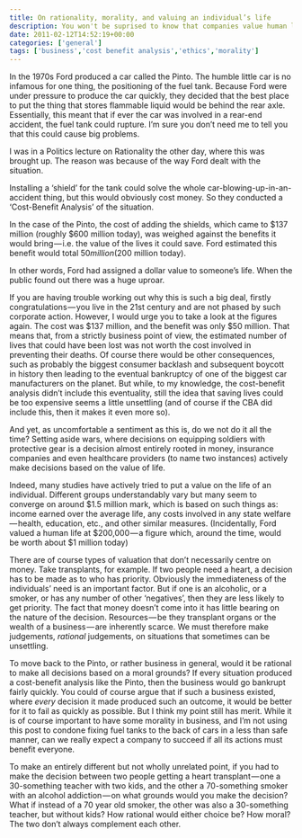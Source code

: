 ```yaml
---
title: On rationality, morality, and valuing an individual’s life
description: You won't be suprised to know that companies value human life all the time. But should they? What is the rationality behind this?
date: 2011-02-12T14:52:19+00:00
categories: ['general']
tags: ['business','cost benefit analysis','ethics','morality']
---
```

In the 1970s Ford produced a car called the Pinto. The humble little car is no infamous for one thing, the positioning of the fuel tank. Because Ford were under pressure to produce the car quickly, they decided that the best place to put the thing that stores flammable liquid would be behind the rear axle. Essentially, this meant that if ever the car was involved in a rear-end accident, the fuel tank could rupture. I’m sure you don’t need me to tell you that this could cause big problems.

I was in a Politics lecture on Rationality the other day, where this was brought up. The reason was because of the way Ford dealt with the situation.

Installing a ‘shield’ for the tank could solve the whole car-blowing-up-in-an-accident thing, but this would obviously cost money. So they conducted a ‘Cost-Benefit Analysis’ of the situation.

In the case of the Pinto, the cost of adding the shields, which came to $137 million (roughly $600 million today), was weighed against the benefits it would bring — i.e. the value of the lives it could save. Ford estimated this benefit would total $50 million ($200 million today).

In other words, Ford had assigned a dollar value to someone’s life. When the public found out there was a huge uproar.

If you are having trouble working out why this is such a big deal, firstly congratulations — you live in the 21st century and are not phased by such corporate action. However, I would urge you to take a look at the figures again. The cost was $137 million, and the benefit was only $50 million. That means that, from a strictly business point of view, the estimated number of lives that could have been lost was not worth the cost involved in preventing their deaths. Of course there would be other consequences, such as probably the biggest consumer backlash and subsequent boycott in history then leading to the eventual bankruptcy of one of the biggest car manufacturers on the planet. But while, to my knowledge, the cost-benefit analysis didn’t include this eventuality, still the idea that saving lives could be too expensive seems a little unsettling (and of course if the CBA did include this, then it makes it even more so).

And yet, as uncomfortable a sentiment as this is, do we not do it all the time? Setting aside wars, where decisions on equipping soldiers with protective gear is a decision almost entirely rooted in money, insurance companies and even healthcare providers (to name two instances) actively make decisions based on the value of life.

Indeed, many studies have actively tried to put a value on the life of an individual. Different groups understandably vary but many seem to converge on around $1.5 million mark, which is based on such things as: income earned over the average life, any costs involved in any state welfare — health, education, etc., and other similar measures. (Incidentally, Ford valued a human life at $200,000 — a figure which, around the time, would be worth about $1 million today)

There are of course types of valuation that don’t necessarily centre on money. Take transplants, for example. If two people need a heart, a decision has to be made as to who has priority. Obviously the immediateness of the individuals’ need is an important factor. But if one is an alcoholic, or a smoker, or has any number of other ‘negatives’, then they are less likely to get priority. The fact that money doesn’t come into it has little bearing on the nature of the decision. Resources — be they transplant organs or the wealth of a business — are inherently scarce. We must therefore make judgements, _rational_ judgements, on situations that sometimes can be unsettling.

To move back to the Pinto, or rather business in general, would it be rational to make all decisions based on a moral grounds? If every situation produced a cost-benefit analysis like the Pinto, then the business would go bankrupt fairly quickly. You could of course argue that if such a business existed, where _every_ decision it made produced such an outcome, it would be better for it to fail as quickly as possible. But I think my point still has merit. While it is of course important to have some morality in business, and I’m not using this post to condone fixing fuel tanks to the back of cars in a less than safe manner, can we really expect a company to succeed if all its actions must benefit everyone.

To make an entirely different but not wholly unrelated point, if you had to make the decision between two people getting a heart transplant — one a 30-something teacher with two kids, and the other a 70-something smoker with an alcohol addiction — on what grounds would you make the decision? What if instead of a 70 year old smoker, the other was also a 30-something teacher, but without kids? How rational would either choice be? How moral? The two don’t always complement each other.